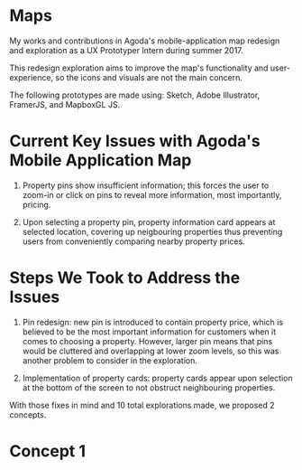 # Maps
My works and contributions in Agoda's mobile-application map redesign and exploration as a UX Prototyper Intern during summer 2017.

This redesign exploration aims to improve the map's functionality and user-experience, so the icons and visuals are not the main concern.

The following prototypes are made using: Sketch, Adobe Illustrator, FramerJS, and MapboxGL JS.

# Current Key Issues with Agoda's Mobile Application Map
1. Property pins show insufficient information; this forces the user to zoom-in or click on pins to reveal more information, most importantly, pricing.

2. Upon selecting a property pin, property information card appears at selected location, covering up neigbouring properties thus preventing users from conveniently comparing nearby property prices.

# Steps We Took to Address the Issues
1. Pin redesign: new pin is introduced to contain property price, which is believed to be the most important information for customers when it comes to choosing a property. However, larger pin means that pins would be cluttered and overlapping at lower zoom levels, so this was another problem to consider in the exploration.

2. Implementation of property cards: property cards appear upon selection at the bottom of the screen to not obstruct neighbouring properties.

With those fixes in mind and 10 total explorations made, we proposed 2 concepts. 

# Concept 1

